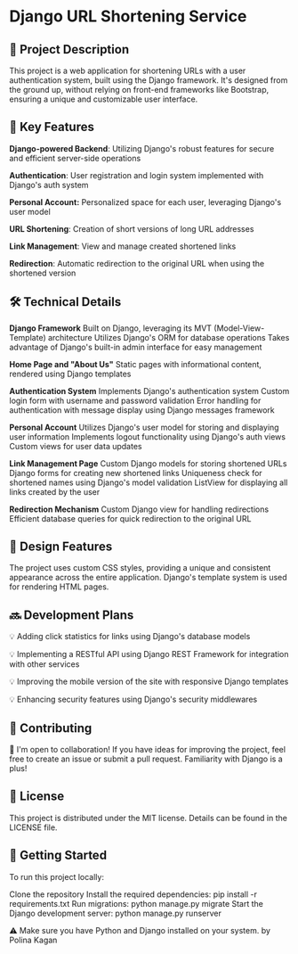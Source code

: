 # Django URL Shortening Service

## 📌 Project Description

This project is a web application for shortening URLs with a user authentication system, built using the Django framework. It's designed from the ground up, without relying on front-end frameworks like Bootstrap, ensuring a unique and customizable user interface.

## 🚀 Key Features

**Django-powered Backend**: Utilizing Django's robust features for secure and efficient server-side operations

**Authentication**: User registration and login system implemented with Django's auth system

**Personal Account:** Personalized space for each user, leveraging Django's user model

**URL Shortening**: Creation of short versions of long URL addresses

**Link Management**: View and manage created shortened links

**Redirection**: Automatic redirection to the original URL when using the shortened version

## 🛠 Technical Details

**Django Framework**
Built on Django, leveraging its MVT (Model-View-Template) architecture
Utilizes Django's ORM for database operations
Takes advantage of Django's built-in admin interface for easy management

**Home Page and "About Us"**
Static pages with informational content, rendered using Django templates

**Authentication System**
Implements Django's authentication system
Custom login form with username and password validation
Error handling for authentication with message display using Django messages framework

**Personal Account**
Utilizes Django's user model for storing and displaying user information
Implements logout functionality using Django's auth views
Custom views for user data updates

**Link Management Page**
Custom Django models for storing shortened URLs
Django forms for creating new shortened links
Uniqueness check for shortened names using Django's model validation
ListView for displaying all links created by the user

**Redirection Mechanism**
Custom Django view for handling redirections
Efficient database queries for quick redirection to the original URL

## 🎨 Design Features

The project uses custom CSS styles, providing a unique and consistent appearance across the entire application. Django's template system is used for rendering HTML pages.

## 🔜 Development Plans

:bulb: Adding click statistics for links using Django's database models

:bulb: Implementing a RESTful API using Django REST Framework for integration with other services

:bulb: Improving the mobile version of the site with responsive Django templates

:bulb: Enhancing security features using Django's security middlewares

## 🤝 Contributing

:handshake: I'm open to collaboration! If you have ideas for improving the project, feel free to create an issue or submit a pull request. Familiarity with Django is a plus!

## 📄 License

This project is distributed under the MIT license. Details can be found in the LICENSE file.

## 🚀 Getting Started

To run this project locally:

Clone the repository
Install the required dependencies: pip install -r requirements.txt
Run migrations: python manage.py migrate
Start the Django development server: python manage.py runserver

:warning: Make sure you have Python and Django installed on your system.
by Polina Kagan
